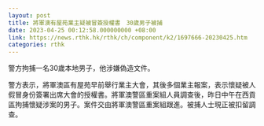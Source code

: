 ```yaml
---
layout: post
title: 將軍澳有屋苑業主疑被冒簽授權書　30歲男子被捕
date: 2023-04-25 00:12:58.000000000 +08:00
link: https://news.rthk.hk/rthk/ch/component/k2/1697666-20230425.htm
categories: rthk
---
```


警方拘捕一名30歲本地男子，他涉嫌偽造文件。

警方表示，將軍澳區有屋苑早前舉行業主大會，其後多個業主報案，表示懷疑被人假冒身份簽署出席大會的授權書。將軍澳警區重案組人員調查後，昨日中午在西貢區拘捕懷疑涉案的男子。案件交由將軍澳警區重案組跟進。被捕人士現正被扣留調查。
